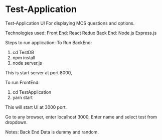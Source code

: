 # Test-Application
Test-Application  UI For displaying MCS questions and options.

Technologies used:
Front End:
React
Redux
Back End: 
Node.js
Express.js

Steps to run application:
To Run BackEnd:
1) cd TestDB
2) npm install
3) node server.js

This is start server at port 8000,

To run FrontEnd: 
1) cd TestApplication
2) yarn start

This will start UI at 3000 port.

Go to any browser, enter localhost 3000,
Enter name and select test from dropdown.

Notes:
Back End Data is dummy and random.


